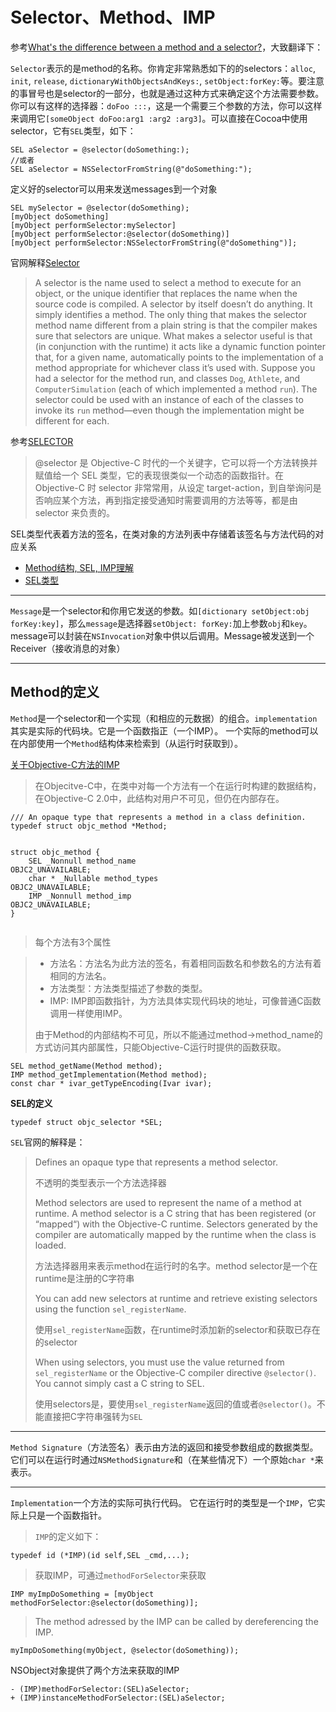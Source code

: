 # Selector、Method、IMP

参考[What's the difference between a method and a selector?](https://stackoverflow.com/questions/5608476/whats-the-difference-between-a-method-and-a-selector)，大致翻译下：


`Selector`表示的是method的名称。你肯定非常熟悉如下的的selectors：`alloc`, `init`, `release`, `dictionaryWithObjectsAndKeys:`, `setObject:forKey:`等。要注意的事冒号也是selector的一部分，也就是通过这种方式来确定这个方法需要参数。你可以有这样的选择器：`doFoo :::`，这是一个需要三个参数的方法，你可以这样来调用它`[someObject doFoo:arg1 :arg2 :arg3]`。可以直接在Cocoa中使用selector，它有`SEL`类型，如下：

```
SEL aSelector = @selector(doSomething:);
//或者
SEL aSelector = NSSelectorFromString(@"doSomething:");
```

定义好的selector可以用来发送messages到一个对象

```
SEL mySelector = @selector(doSomething);
[myObject doSomething]
[myObject performSelector:mySelector]
[myObject performSelector:@selector(doSomething)]
[myObject performSelector:NSSelectorFromString(@"doSomething")];
```

官网解释[Selector](https://developer.apple.com/library/content/documentation/General/Conceptual/DevPedia-CocoaCore/Selector.html)

>A selector is the name used to select a method to execute for an object, or the unique identifier that replaces the name when the source code is compiled. A selector by itself doesn’t do anything. It simply identifies a method. The only thing that makes the selector method name different from a plain string is that the compiler makes sure that selectors are unique. What makes a selector useful is that (in conjunction with the runtime) it acts like a dynamic function pointer that, for a given name, automatically points to the implementation of a method appropriate for whichever class it’s used with. Suppose you had a selector for the method run, and classes `Dog`, `Athlete`, and `ComputerSimulation` (each of which implemented a method `run`). The selector could be used with an instance of each of the classes to invoke its `run` method—even though the implementation might be different for each.


参考[SELECTOR](http://swifter.tips/selector/)
>@selector 是 Objective-C 时代的一个关键字，它可以将一个方法转换并赋值给一个 SEL 类型，它的表现很类似一个动态的函数指针。在 Objective-C 时 selector 非常常用，从设定 target-action，到自举询问是否响应某个方法，再到指定接受通知时需要调用的方法等等，都是由 selector 来负责的。


SEL类型代表着方法的签名，在类对象的方法列表中存储着该签名与方法代码的对应关系

+ [Method结构, SEL, IMP理解](http://www.vanbein.com/posts/ios%E8%BF%9B%E9%98%B6/2015/12/10/sel/)
+ [SEL类型](https://zhongjcbill.gitbooks.io/ios/oc/SEL%E7%B1%BB%E5%9E%8B.html)

----

`Message`是一个selector和你用它发送的参数。如`[dictionary setObject:obj forKey:key]`，那么`message`是选择器`setObject: forKey:`加上参数`obj`和`key`。message可以封装在`NSInvocation`对象中供以后调用。Message被发送到一个Receiver（接收消息的对象）

-----

## Method的定义

`Method`是一个selector和一个实现（和相应的元数据）的组合。`implementation`其实是实际的代码块。它是一个函数指正（一个IMP）。 一个实际的method可以在内部使用一个`Method`结构体来检索到（从运行时获取到）。

[关于Objective-C方法的IMP](http://blog.csdn.net/swplzj/article/details/17280271)
>在Objecitve-C中，在类中对每一个方法有一个在运行时构建的数据结构，在Objective-C 2.0中，此结构对用户不可见，但仍在内部存在。
>

```
/// An opaque type that represents a method in a class definition.
typedef struct objc_method *Method;


struct objc_method {
    SEL _Nonnull method_name                                 OBJC2_UNAVAILABLE;
    char * _Nullable method_types                            OBJC2_UNAVAILABLE;
    IMP _Nonnull method_imp                                  OBJC2_UNAVAILABLE;
}
        
```
>每个方法有3个属性

>+ 方法名：方法名为此方法的签名，有着相同函数名和参数名的方法有着相同的方法名。
>+ 方法类型：方法类型描述了参数的类型。
>+ IMP: IMP即函数指针，为方法具体实现代码块的地址，可像普通C函数调用一样使用IMP。
>
>由于Method的内部结构不可见，所以不能通过method->method_name的方式访问其内部属性，只能Objective-C运行时提供的函数获取。
>
```
SEL method_getName(Method method);
IMP method_getImplementation(Method method);
const char * ivar_getTypeEncoding(Ivar ivar);
```

**SEL的定义**

```
typedef struct objc_selector *SEL;
```

`SEL`官网的解释是：

>Defines an opaque type that represents a method selector.
>
>不透明的类型表示一个方法选择器
>
>Method selectors are used to represent the name of a method at runtime. A method selector is a C string that has been registered (or “mapped“) with the Objective-C runtime. Selectors generated by the compiler are automatically mapped by the runtime when the class is loaded.
>
>方法选择器用来表示method在运行时的名字。method selector是一个在runtime是注册的C字符串
>
>You can add new selectors at runtime and retrieve existing selectors using the function `sel_registerName`.
>
>使用`sel_registerName`函数，在runtime时添加新的selector和获取已存在的selector
>
>When using selectors, you must use the value returned from `sel_registerName` or the Objective-C compiler directive `@selector()`. You cannot simply cast a C string to SEL.
>
>使用selectors是，要使用`sel_registerName`返回的值或者`@selector()`。不能直接把C字符串强转为`SEL`







----

`Method Signature`（方法签名）表示由方法的返回和接受参数组成的数据类型。 它们可以在运行时通过`NSMethodSignature`和（在某些情况下）一个原始`char *`来表示。


----

`Implementation`一个方法的实际可执行代码。 它在运行时的类型是一个`IMP`，它实际上只是一个函数指针。

>`IMP`的定义如下：

```
typedef id (*IMP)(id self,SEL _cmd,...);
```
>获取IMP，可通过`methodForSelector`来获取

```
IMP myImpDoSomething = [myObject methodForSelector:@selector(doSomething)];
```

>The method adressed by the IMP can be called by dereferencing the IMP.

```
myImpDoSomething(myObject, @selector(doSomething));
```

NSObject对象提供了两个方法来获取的IMP

```
- (IMP)methodForSelector:(SEL)aSelector;
+ (IMP)instanceMethodForSelector:(SEL)aSelector;
```









